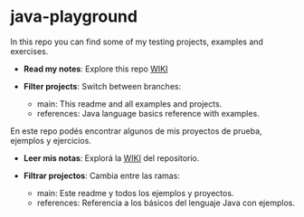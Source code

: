 # java-playground

In this repo you can find some of my testing projects, examples and exercises.

- **Read my notes**: Explore this repo [WIKI](https://github.com/PabloPenia/java-playground/wiki)

- **Filter projects**: Switch between branches:

  - main: This readme and all examples and projects.
  - references: Java language basics reference with examples.

En este repo podés encontrar algunos de mis proyectos de prueba, ejemplos y ejercicios.


- **Leer mis notas**: Explorá la [WIKI](https://github.com/PabloPenia/java-playground/wiki) del repositorio.
- **Filtrar projectos**: Cambia entre las ramas:

  - main: Este readme y todos los ejemplos y proyectos.
  - references: Referencia a los básicos del lenguaje Java con ejemplos.
